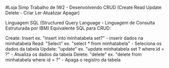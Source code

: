 #Loja Simp
Trabalho de IW2 - Desenvolvendo CRUD (Create Read Update Delete - Criar Ler Atualizar Apagar)

Linguagem SQL (Structured Query Language - Linguagem de Consulta Estruturada por IBM) Equivalente SQL para CRUD:

Create: Insert ex. "insert into minhatabela set?" - inserir dados na minhatabela
Read: "Select" ex. "select * from minhatabela" - Seleciona os dados da tabela
Update: "update" ex. "update minhatabela set ? where id = ?" - Atualiza os dados da tabela
Delete: "delete" ex. "delete from minhatabela where id = ?" - Apaga o registro da tabela
